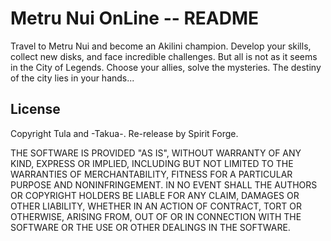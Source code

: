 # Metru Nui OnLine -- README

Travel to Metru Nui and become an Akilini champion. Develop your skills, collect new disks, and face incredible challenges. But all is not as it seems in the City of Legends. Choose your allies, solve the mysteries. The destiny of the city lies in your hands...


## License

Copyright Tula and -Takua-. Re-release by Spirit Forge.

THE SOFTWARE IS PROVIDED "AS IS", WITHOUT WARRANTY OF ANY KIND, EXPRESS OR IMPLIED, INCLUDING BUT NOT LIMITED TO THE WARRANTIES OF MERCHANTABILITY, FITNESS FOR A PARTICULAR PURPOSE AND NONINFRINGEMENT. IN NO EVENT SHALL THE AUTHORS OR COPYRIGHT HOLDERS BE LIABLE FOR ANY CLAIM, DAMAGES OR OTHER LIABILITY, WHETHER IN AN ACTION OF CONTRACT, TORT OR OTHERWISE, ARISING FROM, OUT OF OR IN CONNECTION WITH THE SOFTWARE OR THE USE OR OTHER DEALINGS IN THE SOFTWARE.
